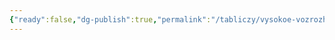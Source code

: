 ```yaml
---
{"ready":false,"dg-publish":true,"permalink":"/tabliczy/vysokoe-vozrozhdenie/bogomater-s-mladenczem-i-sv-annoj/","dgPassFrontmatter":true}
---
```




